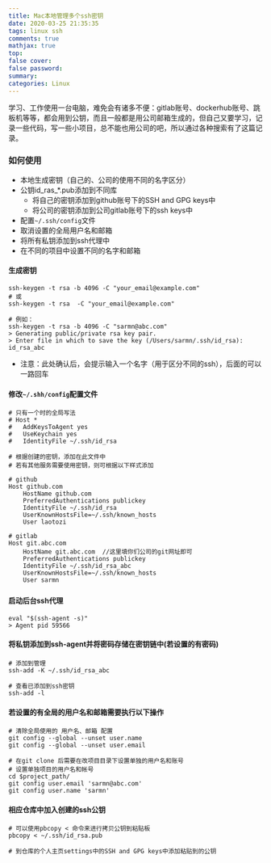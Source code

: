```yaml
---
title: Mac本地管理多个ssh密钥
date: 2020-03-25 21:35:35
tags: linux ssh
comments: true
mathjax: true
top: 
false cover:
false password:
summary:
categories: Linux
---
```


​		学习、工作使用一台电脑，难免会有诸多不便：gitlab账号、dockerhub账号、跳板机等等，都会用到公钥，而且一般都是用公司邮箱生成的，但自己又要学习，记录一些代码，写一些小项目，总不能也用公司的吧，所以通过各种搜索有了这篇记录。

### 如何使用

- 本地生成密钥（自己的、公司的使用不同的名字区分）
- 公钥id_ras_*.pub添加到不同库
    - 将自己的密钥添加到github账号下的SSH and GPG keys中
    - 将公司的密钥添加到公司gitlab账号下的ssh keys中
- 配置`~/.ssh/config`文件
- 取消设置的全局用户名和邮箱
- 将所有私钥添加到ssh代理中
- 在不同的项目中设置不同的名字和邮箱

#### 生成密钥

```
ssh-keygen -t rsa -b 4096 -C "your_email@example.com"
# 或
ssh-keygen -t rsa  -C "your_email@example.com"

# 例如：
ssh-keygen -t rsa -b 4096 -C "sarmn@abc.com"
> Generating public/private rsa key pair.
> Enter file in which to save the key (/Users/sarmn/.ssh/id_rsa): id_rsa_abc

```

- 注意：此处确认后，会提示输入一个名字（用于区分不同的ssh），后面的可以一路回车



#### 修改`~/.shh/config`配置文件

```
# 只有一个时的全局写法
# Host *
#   AddKeysToAgent yes
#   UseKeychain yes
#   IdentityFile ~/.ssh/id_rsa

# 根据创建的密钥，添加在此文件中
# 若有其他服务需要使用密钥，则可根据以下样式添加

# github
Host github.com
    HostName github.com
    PreferredAuthentications publickey
    IdentityFile ~/.ssh/id_rsa
    UserKnownHostsFile=~/.ssh/known_hosts
    User laotozi

# gitlab
Host git.abc.com
    HostName git.abc.com  //这里填你们公司的git网址即可
    PreferredAuthentications publickey
    IdentityFile ~/.ssh/id_rsa_abc
    UserKnownHostsFile=~/.ssh/known_hosts
    User sarmn

```

### 

#### 启动后台ssh代理

```
eval "$(ssh-agent -s)"
> Agent pid 59566
```



#### 将私钥添加到ssh-agent并将密码存储在密钥链中(若设置的有密码)

```
# 添加到管理
ssh-add -K ~/.ssh/id_rsa_abc

# 查看已添加到ssh密钥
ssh-add -l
```



#### 若设置的有全局的用户名和邮箱需要执行以下操作

```
# 清除全局使用的 用户名、邮箱 配置
git config --global --unset user.name
git config --global --unset user.email

# 在git clone 后需要在改项目目录下设置单独的用户名和账号
# 设置单独项目的用户名和帐号
cd $project_path/
git config user.email 'sarmn@abc.com'
git config user.name 'sarmn'
```



#### 相应仓库中加入创建的ssh公钥

```
# 可以使用pbcopy < 命令来进行拷贝公钥到粘贴板
pbcopy < ~/.ssh/id_rsa.pub

# 到仓库的个人主页settings中的SSH and GPG keys中添加粘贴到的公钥
```


